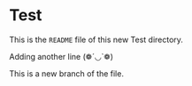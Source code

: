 # Test

This is the ```README``` file of this new Test directory.

Adding another line (❁´◡`❁)

This is a new branch of the file.